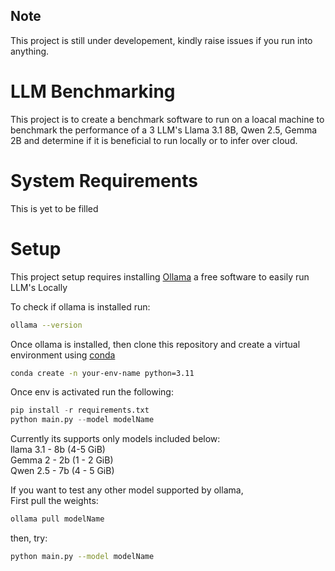 ## Note

This project is still under developement, kindly raise issues if you run into anything.

# LLM Benchmarking
This project is to create a benchmark software to run on a loacal machine to benchmark the performance of a 3 LLM's  Llama 3.1 8B, Qwen 2.5, Gemma 2B and determine if it is beneficial to run locally or to infer over cloud.

# System Requirements

This is yet to be filled

# Setup
This project setup requires installing [Ollama](https://ollama.com/) a free software to easily run LLM's Locally

To check if ollama is installed run:
```bash
ollama --version
```

Once ollama is installed, then clone this repository and create a virtual environment using [conda](https://www.anaconda.com/docs/getting-started/miniconda/main) 
```bash
conda create -n your-env-name python=3.11
```

Once env is activated run the following:
```python
pip install -r requirements.txt
python main.py --model modelName
```
Currently its supports only models included below:<br>
llama 3.1 - 8b (4-5 GiB)<br>
Gemma 2 - 2b (1 - 2 GiB)<br>
Qwen  2.5 - 7b (4 - 5 GiB)

If you want to test any other model supported by ollama,<br>
First pull the weights:
```bash
ollama pull modelName
```

then, try:
```bash
python main.py --model modelName
```



